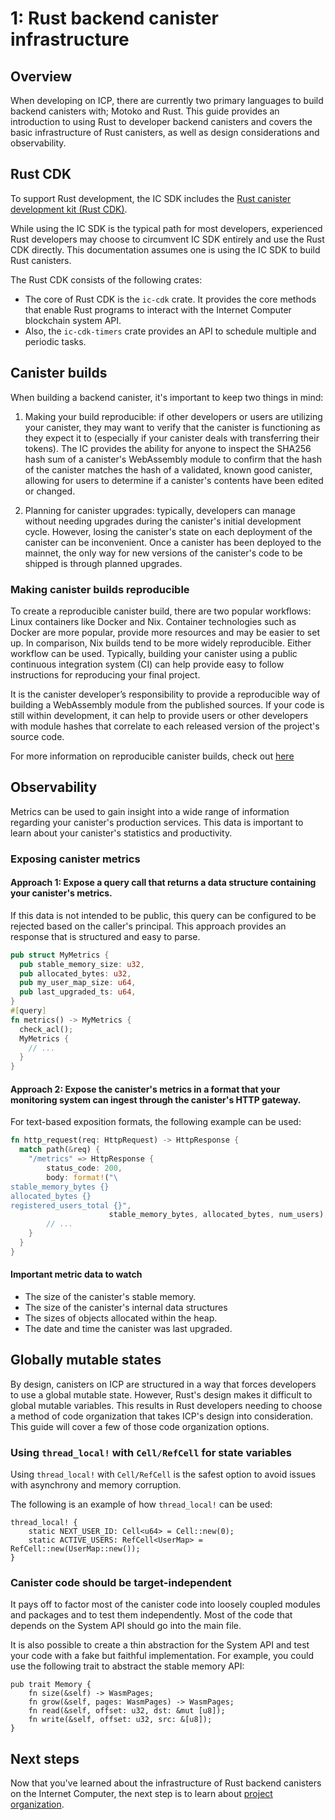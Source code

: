# 1: Rust backend canister infrastructure

## Overview

When developing on ICP, there are currently two primary languages to build backend canisters with; Motoko and Rust. This guide provides an introduction to using Rust to developer backend canisters and covers the basic infrastructure of Rust canisters, as well as design considerations and observability. 

## Rust CDK

To support Rust development, the IC SDK includes the [Rust canister development kit (Rust CDK)](https://github.com/dfinity/cdk-rs).

While using the IC SDK is the typical path for most developers, experienced Rust developers may choose to circumvent IC SDK entirely and use the Rust CDK directly. This documentation assumes one is using the IC SDK to build Rust canisters.

The Rust CDK consists of the following crates:
- The core of Rust CDK is the `ic-cdk` crate. It provides the core methods that enable Rust programs to interact with the Internet Computer blockchain system API.
- Also, the `ic-cdk-timers` crate provides an API to schedule multiple and periodic tasks.

## Canister builds
When building a backend canister, it's important to keep two things in mind: 

1. Making your build reproducible: if other developers or users are utilizing your canister, they may want to verify that the canister is functioning as they expect it to (especially if your canister deals with transferring their tokens). The IC provides the ability for anyone to inspect the SHA256 hash sum of a canister's WebAssembly module to confirm that the hash of the canister matches the hash of a validated, known good canister, allowing for users to determine if a canister's contents have been edited or changed. 

2. Planning for canister upgrades: typically, developers can manage without needing upgrades during the canister's initial development cycle. However, losing the canister's state on each deployment of the canister can be inconvenient. Once a canister has been deployed to the mainnet, the only way for new versions of the canister's code to be shipped is through planned upgrades.

### Making canister builds reproducible

To create a reproducible canister build, there are two popular workflows: Linux containers like Docker and Nix. Container technologies such as Docker are more popular, provide more resources and may be easier to set up. In comparison, Nix builds tend to be more widely reproducible. Either workflow can be used. Typically, building your canister using a public continuous integration system (CI) can help provide easy to follow instructions for reproducing your final project. 

It is the canister developer’s responsibility to provide a reproducible way of building a WebAssembly module from the published sources. If your code is still within development, it can help to provide users or other developers with module hashes that correlate to each released version of the project's source code. 

For more information on reproducible canister builds, check out [here](../reproducible-builds.md)

## Observability
Metrics can be used to gain insight into a wide range of information regarding your canister's production services. This data is important to learn about your canister's statistics and productivity. 

### Exposing canister metrics

#### Approach 1: Expose a query call that returns a data structure containing your canister's metrics. 
If this data is not intended to be public, this query can be configured to be rejected based on the caller's principal. This approach provides an response that is structured and easy to parse. 

```rust
pub struct MyMetrics {   
  pub stable_memory_size: u32,   
  pub allocated_bytes: u32,   
  pub my_user_map_size: u64,   
  pub last_upgraded_ts: u64, 
}
#[query] 
fn metrics() -> MyMetrics {   
  check_acl();   
  MyMetrics {     
    // ...   
  } 
}
```

#### Approach 2: Expose the canister's metrics in a format that your monitoring system can ingest through the canister's HTTP gateway. 

For text-based exposition formats, the following example can be used:

```rust
fn http_request(req: HttpRequest) -> HttpResponse {   
  match path(&req) {     
    "/metrics" => HttpResponse {         
        status_code: 200,         
        body: format!("\
stable_memory_bytes {}
allocated_bytes {}  
registered_users_total {}", 
                      stable_memory_bytes, allocated_bytes, num_users),         
        // ...     
    }   
  } 
}
```

#### Important metric data to watch
- The size of the canister's stable memory.
- The size of the canister's internal data structures
- The sizes of objects allocated within the heap.
- The date and time the canister was last upgraded.

## Globally mutable states

By design, canisters on ICP are structured in a way that forces developers to use a global mutable state. However, Rust's design makes it difficult to global mutable variables. This results in Rust developers needing to choose a method of code organization that takes ICP's design into consideration. This guide will cover a few of those code organization options. 

### Using `thread_local!` with `Cell/RefCell` for state variables

Using `thread_local!` with `Cell/RefCell` is the safest option to avoid issues with asynchrony and memory corruption. 

The following is an example of how `thread_local!` can be used:

```
thread_local! {
    static NEXT_USER_ID: Cell<u64> = Cell::new(0);
    static ACTIVE_USERS: RefCell<UserMap> = RefCell::new(UserMap::new());
}
```

### Canister code should be target-independent 

It pays off to factor most of the canister code into loosely coupled modules and packages and to test them independently. Most of the code that depends on the System API should go into the main file.

It is also possible to create a thin abstraction for the System API and test your code with a fake but faithful implementation. For example, you could use the following trait to abstract the stable memory API:

```
pub trait Memory {
    fn size(&self) -> WasmPages;
    fn grow(&self, pages: WasmPages) -> WasmPages;
    fn read(&self, offset: u32, dst: &mut [u8]);
    fn write(&self, offset: u32, src: &[u8]);
}
```

## Next steps
Now that you've learned about the infrastructure of Rust backend canisters on the Internet Computer, the next step is to learn about [project organization](./2-project-organization.mdx).
